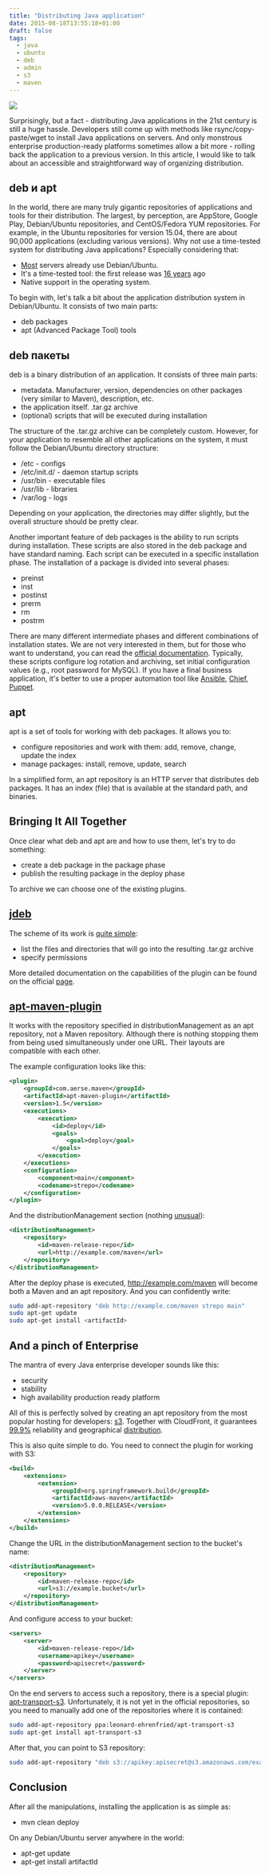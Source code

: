 ```yaml
---
title: "Distributing Java application"
date: 2015-08-18T13:55:18+01:00
draft: false
tags:
  - java
  - ubuntu
  - deb
  - admin
  - s3
  - maven
---
```

![](img/75bbd9f6074d4cb8a46ad705051aa8e0.png)

Surprisingly, but a fact - distributing Java applications in the 21st century is still a huge hassle. Developers still come up with methods like rsync/copy-paste/wget to install Java applications on servers. And only monstrous enterprise production-ready platforms sometimes allow a bit more - rolling back the application to a previous version. In this article, I would like to talk about an accessible and straightforward way of organizing distribution.

## deb и apt

In the world, there are many truly gigantic repositories of applications and tools for their distribution. The largest, by perception, are AppStore, Google Play, Debian/Ubuntu repositories, and CentOS/Fedora YUM repositories. For example, in the Ubuntu repositories for version 15.04, there are about 90,000 applications (excluding various versions). Why not use a time-tested system for distributing Java applications? Especially considering that:

- [Most](http://w3techs.com/technologies/details/os-linux/all/all) servers already use Debian/Ubuntu.
- It's a time-tested tool: the first release was [16 years](https://en.wikipedia.org/wiki/Advanced_Packaging_Tool) ago
- Native support in the operating system.

To begin with, let's talk a bit about the application distribution system in Debian/Ubuntu. It consists of two main parts:

- deb packages
- apt (Advanced Package Tool) tools

## deb пакеты

deb is a binary distribution of an application. It consists of three main parts:

- metadata. Manufacturer, version, dependencies on other packages (very similar to Maven), description, etc.
- the application itself. .tar.gz archive
- (optional) scripts that will be executed during installation

The structure of the .tar.gz archive can be completely custom. However, for your application to resemble all other applications on the system, it must follow the Debian/Ubuntu directory structure:

- /etc - configs
- /etc/init.d/ - daemon startup scripts
- /usr/bin - executable files
- /usr/lib - libraries
- /var/log - logs

Depending on your application, the directories may differ slightly, but the overall structure should be pretty clear.

Another important feature of deb packages is the ability to run scripts during installation. These scripts are also stored in the deb package and have standard naming. Each script can be executed in a specific installation phase. The installation of a package is divided into several phases:

- preinst
- inst
- postinst
- prerm
- rm
- postrm

There are many different intermediate phases and different combinations of installation states. We are not very interested in them, but for those who want to understand, you can read the [official documentation](https://www.debian.org/doc/debian-policy/ch-maintainerscripts.html). Typically, these scripts configure log rotation and archiving, set initial configuration values (e.g., root password for MySQL). If you have a final business application, it's better to use a proper automation tool like [Ansible](http://www.ansible.com/home), [Chief](https://www.chef.io/chef/), [Puppet](https://puppetlabs.com).

## apt

apt is a set of tools for working with deb packages. It allows you to:

- configure repositories and work with them: add, remove, change, update the index
- manage packages: install, remove, update, search

In a simplified form, an apt repository is an HTTP server that distributes deb packages. It has an index (file) that is available at the standard path, and binaries.

## Bringing It All Together

Once clear what deb and apt are and how to use them, let's try to do something:

- create a deb package in the package phase
- publish the resulting package in the deploy phase

To archive we can choose one of the existing plugins.

## [jdeb](https://github.com/tcurdt/jdeb)

The scheme of its work is [quite simple](https://github.com/tcurdt/jdeb/blob/master/src/examples/maven/pom.xml):

- list the files and directories that will go into the resulting .tar.gz archive
- specify permissions

More detailed documentation on the capabilities of the plugin can be found on the official [page](https://github.com/tcurdt/jdeb/blob/master/docs/maven.md).

## [apt-maven-plugin](https://github.com/dernasherbrezon/apt-maven-plugin)

It works with the repository specified in distributionManagement as an apt repository, not a Maven repository. Although there is nothing stopping them from being used simultaneously under one URL. Their layouts are compatible with each other.

The example configuration looks like this:

```xml
<plugin>
	<groupId>com.aerse.maven</groupId>
	<artifactId>apt-maven-plugin</artifactId>
	<version>1.5</version>
	<executions>
		<execution>
			<id>deploy</id>
			<goals>
				<goal>deploy</goal>
			</goals>
		</execution>
	</executions>
	<configuration>
		<component>main</component>
		<codename>strepo</codename>
	</configuration>
</plugin>
```

And the distributionManagement section (nothing [unusual](https://maven.apache.org/plugins/maven-deploy-plugin/usage.html)):

```xml
<distributionManagement>
	<repository>
		<id>maven-release-repo</id>
		<url>http://example.com/maven</url>
	</repository>
</distributionManagement>
```

After the deploy phase is executed, http://example.com/maven will become both a Maven and an apt repository. And you can confidently write:

```bash
sudo add-apt-repository "deb http://example.com/maven strepo main"
sudo apt-get update
sudo apt-get install <artifactId>
```

## And a pinch of Enterprise

The mantra of every Java enterprise developer sounds like this:

- security
- stability
- high availability production ready platform

All of this is perfectly solved by creating an apt repository from the most popular hosting for developers: [s3](https://aws.amazon.com/s3/). Together with CloudFront, it guarantees [99.9%](https://aws.amazon.com/s3/sla/) reliability and geographical [distribution](https://www.google.com/maps/d/viewer?mid=zq41xmfbtRfA.kUKJZcl-4O7k&hl=en).

This is also quite simple to do. You need to connect the plugin for working with S3:

```xml
<build>
	<extensions>
		<extension>
			<groupId>org.springframework.build</groupId>
			<artifactId>aws-maven</artifactId>
			<version>5.0.0.RELEASE</version>
		</extension>
	</extensions>
</build>
```

Change the URL in the distributionManagement section to the bucket's name:

```xml
<distributionManagement>
	<repository>
		<id>maven-release-repo</id>
		<url>s3://example.bucket</url>
	</repository>
</distributionManagement>
```

And configure access to your bucket:

```xml
<servers>
	<server>  
		<id>maven-release-repo</id>  
		<username>apikey</username>  
		<password>apisecret</password>  
	</server>
</servers>
```

On the end servers to access such a repository, there is a special plugin: [apt-transport-s3](https://launchpad.net/~leonard-ehrenfried/+archive/ubuntu/apt-transport-s3). Unfortunately, it is not yet in the official repositories, so you need to manually add one of the repositories where it is contained:

```bash
sudo add-apt-repository ppa:leonard-ehrenfried/apt-transport-s3
sudo apt-get install apt-transport-s3
```

After that, you can point to S3 repository:

```bash
sudo add-apt-repository "deb s3://apikey:apisecret@s3.amazonaws.com/example.bucket strepo main"
```

## Conclusion

After all the manipulations, installing the application is as simple as:

- mvn clean deploy

On any Debian/Ubuntu server anywhere in the world:

- apt-get update
- apt-get install artifactId